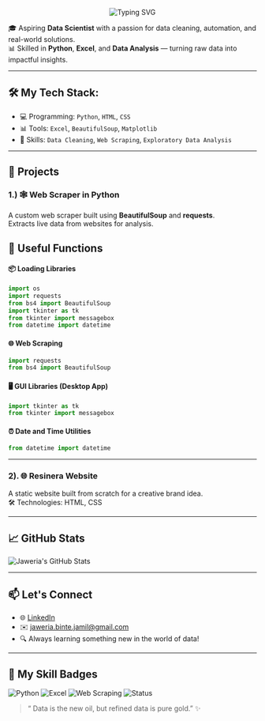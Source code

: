 <p align="center">
  <img src="https://readme-typing-svg.herokuapp.com?font=Fira+Code&size=30&pause=1000&color=F75C7E&center=true&vCenter=true&width=500&lines=Hello!+I'm+Jaweria+Jamil+🍷;+Learning.+Building.+Growing.+🚀+%3A)" alt="Typing SVG" />
</p>




🎓 Aspiring **Data Scientist** with a passion for data cleaning, automation, and real-world solutions.  
📊 Skilled in **Python**, **Excel**, and **Data Analysis** — turning raw data into impactful insights.

---

## 🛠️ My Tech Stack:
- 💻 Programming: `Python`, `HTML`, `CSS`
- 📊 Tools: `Excel`, `BeautifulSoup`, `Matplotlib`
- 🧹 Skills: `Data Cleaning`, `Web Scraping`, `Exploratory Data Analysis`

---

## 🚀 Projects

### 1.) 🕸️ Web Scraper in Python
A custom web scraper built using **BeautifulSoup** and **requests**.  
Extracts live data from websites for analysis.  

## 🧠 Useful Functions

#### 📦 Loading Libraries

```python
import os
import requests
from bs4 import BeautifulSoup
import tkinter as tk
from tkinter import messagebox
from datetime import datetime
```

#### 🌐 Web Scraping

```python
import requests
from bs4 import BeautifulSoup
```

#### 🖥️ GUI Libraries (Desktop App)

```python
import tkinter as tk
from tkinter import messagebox
```

#### ⏰ Date and Time Utilities

```python
from datetime import datetime
```

---

### 2). 🌐 Resinera Website
A static website built from scratch for a creative brand idea.  
🛠️ Technologies: HTML, CSS  


---

## 📈 GitHub Stats
![Jaweria's GitHub Stats](https://github-readme-stats.vercel.app/api?username=jaweria-jamil&show_icons=true&theme=radical)

---

## 📫 Let's Connect
- 🌐 [LinkedIn](https://www.linkedin.com/in/javeria-jamil-97189330a)
- ✉️ jaweria.binte.jamil@gmail.com
- 🔍 Always learning something new in the world of data!

---
## 🚀 My Skill Badges

![Python](https://img.shields.io/badge/Python-Expert-blue?style=for-the-badge&logo=python)
![Excel](https://img.shields.io/badge/Excel-Data_Cleaning-green?style=for-the-badge&logo=microsoft-excel)
![Web Scraping](https://img.shields.io/badge/Web_Scraping-BeautifulSoup-red?style=for-the-badge&logo=code)
![Status](https://img.shields.io/badge/Status-Learning_Data_Science-blue?style=for-the-badge&logo=python)


> “ Data is the new oil, but refined data is pure gold.” ✨
